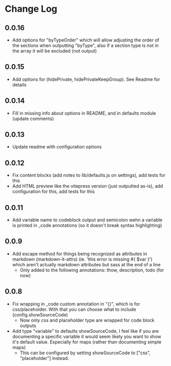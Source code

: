 # Change Log

## 0.0.16

- Add options for "byTypeOrder" which will allow adjusting the order of the sections when outputting "byType", also if a section type is not in the array it will be excluded (not output)

## 0.0.15

- Add options for (hidePrivate, hidePrivateKeepGroup). See Readme for details

## 0.0.14

- Fill in missing info about options in README, and in defaults module (update comments)

## 0.0.13

- Update readme with configuration options

## 0.0.12

- Fix content blocks (add notes to lib/defaults.js on settings), add tests for this
- Add HTML preview like the vitepress version (just outputted as-is), add configuration for this, add tests for this

## 0.0.11

- Add variable name to codeblock output and semicolon wehn a variable is printed in _code annotations (so it doesn't break syntax highlighting)

## 0.0.9

- Add escape method for things being recognized as attributes in markdown (markdown-it-attrs) (ie. 'this error is missing #{ $var }') which aren't actually markdown attributes but sass at the end of a line
  - Only added to the following annotations: thow, description, todo (for now)

## 0.0.8 

- Fix wrapping in _code custom annotation in "{}", which is for css/placeholder. With that you can choose what to include (config.showSourceCode)
  - Now only css and placeholder type are wrapped for code block outputs
- Add type "variable" to defaults showSourceCode, I feel like if you are documenting a specific variable it would seem likely you want to show it's default value. Especially for maps (rather than documenting simple maps)
  - This can be configured by setting showSourceCode to ["css", "placeholder"] instead.